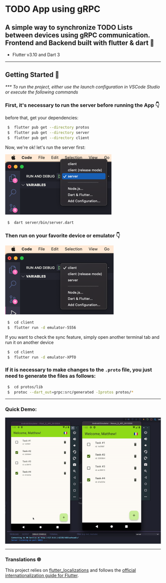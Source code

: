 # **TODO App using gRPC**
## A simple way to synchronize TODO Lists between devices using gRPC communication. Frontend and Backend built with flutter & dart 💙
* Flutter v3.10 and Dart 3
---

## Getting Started 🚀

_*** To run the project, either use the launch configuration in VSCode Studio or execute the following commands_


### First, it's necessary to run the server before running the App 👇


before that, get your dependencies:

```sh
 $  flutter pub get --directory protos
 $  flutter pub get --directory server
 $  flutter pub get --directory client
```

Now, we're ok! let's run the server first: 

![server-running]
 
```sh
 $  dart server/bin/server.dart 
```
### Then run on your favorite device or emulator 👇

![client-running]

```sh
 $  cd client
 $  flutter run -d emulator-5556
```
If you want to check the sync feature, simply open another terminal tab and run it on another device

```sh
 $  cd client
 $  flutter run -d emulator-XPTO
```

### If it is necessary to make changes to the `.proto` file, you just need to generate the files as follows:

```sh
 $  cd protos/lib
 $  protoc --dart_out=grpc:src/generated -Iprotos protos/*  
```

---

### Quick Demo:
![demo]

---
### Translations 🌐

This project relies on [flutter_localizations][flutter_localizations_link] and follows the [official internationalization guide for Flutter][internationalization_link].


[server-running]: client/readme-assets/server.png
[client-running]: client/readme-assets/client.png
[demo]: client/readme-assets/demo-final.gif
[flutter_localizations_link]: https://api.flutter.dev/flutter/flutter_localizations/
[internationalization_link]: https://flutter.dev/docs/development/
